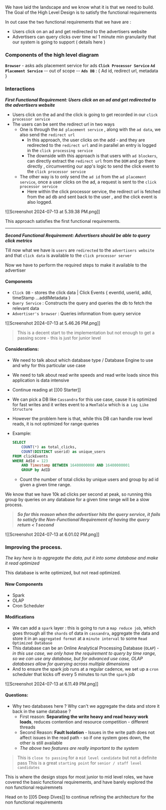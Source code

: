We have laid the landscape and we know what it is that we need to build. The Goal of the High Level Design is to satisfy the functional requirements

In out case the two functional requirements that we have are :
- Users click on an ad and get redirected to the advertisers website
- Advertisers can query clicks over time w/ 1 minute min granularity that our system is going to support ( details here )

### Components of the high level diagram

**`Browser`** - asks ads placement service for ads
**`Click Processor Service`** 
**`Ad Placement Service`** -- out of scope --
**`Ads DB`** : { Ad id, redirect url, metadata }

### Interactions

***First Functional Requirement: Users click on an ad and get redirected to the advertisers website***

- Users click on the ad and the click is going to get recorded in our `click processor service`
- The users can be sent the redirect url in two ways 
	- One is through the `Ad placement service` , along with the `ad data`, we also send the `redirect url`
		- In this approach, the user clicks on the add - and they are redirected to the `redirect url` and in parallel an entry is logged in the `click processing service`
		- The downside with this approach is that users with `ad blockers`, can directly extract the `redirect url` from the `DOM` and go there directly , circumventing our app's logic to send the click event to the `click processor service`
	- The other way is to only send the `ad id`  from  the `ad placement service`, once a user clicks on the ad, a request is sent to the `click processor service`
		- Here within the click processor service, the redirect url is fetched from the ad db and sent back to the user , and the click event is also logged.

![[Screenshot 2024-07-13 at 5.39.38 PM.png]]

This approach satisfies the first functional requirements.

--------------------------------------------------------------

***Second Functional Requirement: Advertisers should be able to query click metrics***

Till now what we have is `users` are `redirected` to the `advertisers website` and that `click data` is available to the `click processor server`

Now we have to perform the required steps to make it available to the advertiser

#### Components

- `Click DB` - stores the click data | Click Events { eventId, userId, adId, timeStamp ...addlMetadata }
- `Query Service` : Constructs the query and queries the db to fetch the relevant data
- `Advertiser's browser` : Queries information from query service

![[Screenshot 2024-07-13 at 5.46.26 PM.png]]

> This is a decent start to the implementation but not enough to get a passing score - this is just for junior level
#### Considerations: 
- We need to talk about which database type / Database Engine to use and why for this particular use case
- We need to talk about read write speeds and read write loads since this application is data intensive
- Continue reading at [[00 Starter]] 
- We can pick a DB like `Cassandra` for this use case, cause it is optimized for fast writes and it writes event to a `MemTable` which is a` Log Like Structure`
- However the problem here is that, while this DB can handle row level reads, it is not optimized for range queries
- Example: 
	
	```SQL 
	SELECT 
		COUNT(*) as total_clicks, 
		COUNT(DISTINCT userid) as unique_users 
	FROM clickEvents 
	WHERE AdId = 123 
		AND Timestamp BETWEEN 16400000000 AND 16400000001 
		GROUP by AdID
	```
	- Count the number of total clicks by unique users and group by ad id given a given time range.

We know that we have 10k ad clicks per second at peak, so running this group by queries on any database for a given time range will be a slow process.

> ***So for this reason when the advertiser hits the query service, it fails to satisfy the Non-Functional Requirement of having the query return < 1 second***

![[Screenshot 2024-07-13 at 6.01.02 PM.png]]
### Improving the process.

*The key here is to aggregate the data, put it into some database and make it read optimized*

This database is write optimized, but not read optimized. 

#### New Components
- Spark
- OLAP
- Cron Scheduler

#### Modifications
- We can add a `spark` layer : this is going to run a `map reduce job`, which goes through all the `shards` of data in `cassandra`, aggregate the data and store it in an `aggregated format` at a `minute interval` to some `Read Optimized Database`
- This database can be an Online Analytical Processing Database (`OLAP`) - *in this use case, we only have the requirement to query by time range, so we can use any database, but for advanced use case, OLAP databases allow for querying across multiple dimensions*
- And to ensure the spark job runs at a regular cadence, we set up a `cron` scheduler that kicks off every 5 minutes to run the `spark` job

![[Screenshot 2024-07-13 at 6.11.49 PM.png]]
#### Questions:
- Why two databases here ? Why can't we aggregate the data and store it back in the same database ?
	- First reason: **Separating the write heavy and read heavy work loads**, reduces contention and resource competition - different threads
	- Second Reason: **Fault Isolation** - Issues in the write path does not affect issues in the read path - so if one system goes down, the other is still available
	- *The above two features are really important to the system*

> This is `close to passing` for a `mid level candidate` but not a definite pass
> This is a great `starting point` for `senior / staff level candidates`

This is where the design stops for most junior to mid level roles, we have covered the basic functional requirements, and have barely explored the non functional requiremnets

Head on to [[05 Deep Dives]] to continue refining the architecture for the non functional requirements